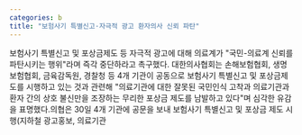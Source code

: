 ```yaml
---
categories: b
title: "보험사기 특별신고·자극적 광고 환자의사 신뢰 파탄"
---
```

보험사기 특별신고 및 포상금제도 등 자극적 광고에 대해 의료계가 "국민-의료계 신뢰를 파탄시키는 행위"라며 즉각 중단하라고 촉구했다. 대한의사협회는 손해보험협회, 생명보험협회, 금육감독원, 경찰청 등 4개 기관이 공동으로 보험사기 특별신고 및 포상금제도를 시행하고 있는 것과 관련해 "의료기관에 대한 잘못된 국민인식 고착과 의료기관과 환자 간의 상호 불신만을 조장하는 무리한 포상금 제도를 남발하고 있다"며 심각한 유감을 표명했다.의협은 30일 4개 기관에 공문을 보내 보험사기 특별신고 및 포상금 제도 시행(지하철 광고홍보, 의료기관